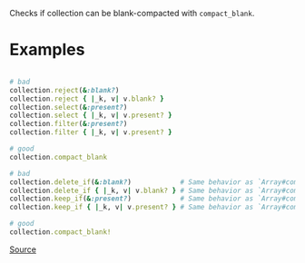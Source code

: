 
Checks if collection can be blank-compacted with `compact_blank`.

# Examples

```ruby

# bad
collection.reject(&:blank?)
collection.reject { |_k, v| v.blank? }
collection.select(&:present?)
collection.select { |_k, v| v.present? }
collection.filter(&:present?)
collection.filter { |_k, v| v.present? }

# good
collection.compact_blank

# bad
collection.delete_if(&:blank?)            # Same behavior as `Array#compact_blank!` and `Hash#compact_blank!`
collection.delete_if { |_k, v| v.blank? } # Same behavior as `Array#compact_blank!` and `Hash#compact_blank!`
collection.keep_if(&:present?)            # Same behavior as `Array#compact_blank!` and `Hash#compact_blank!`
collection.keep_if { |_k, v| v.present? } # Same behavior as `Array#compact_blank!` and `Hash#compact_blank!`

# good
collection.compact_blank!
```

[Source](http://www.rubydoc.info/gems/rubocop/RuboCop/Cop/Rails/CompactBlank)